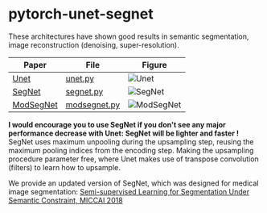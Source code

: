# pytorch-unet-segnet

These architectures have shown good results in semantic segmentation, image reconstruction (denoising, super-resolution).

|Paper|File|Figure|
|-------|--------|----------|
|[Unet](https://arxiv.org/abs/1505.04597)|[unet.py](https://github.com/trypag/pytorch-unet-segnet/blob/master/unet.py)|![Unet](https://github.com/trypag/pytorch-unet-segnet/blob/master/docs/unet/u-net-architecture.png)|
|[SegNet](https://arxiv.org/abs/1511.00561)|[segnet.py](https://github.com/trypag/pytorch-unet-segnet/blob/master/segnet.py)|![SegNet](https://github.com/trypag/pytorch-unet-segnet/blob/master/docs/segnet/segnet.png)|
|[ModSegNet](https://link.springer.com/chapter/10.1007/978-3-030-00931-1_68)|[modsegnet.py](https://github.com/trypag/pytorch-unet-segnet/blob/master/unet.py)|![ModSegNet](https://github.com/trypag/pytorch-unet-segnet/blob/master/docs/modsegnet/1.png)|


**I would encourage you to use SegNet if you don't see any major performance decrease with Unet: SegNet will be lighter and faster !** SegNet uses maximum unpooling during the upsampling step, reusing the maximum pooling indices from the encoding step. Making the upsampling procedure parameter free, where Unet makes use of transpose convolution (filters) to learn how to upsample.

We provide an updated version of SegNet, which was designed for medical image segmentation: [Semi-supervised Learning for Segmentation Under Semantic Constraint, MICCAI 2018](https://link.springer.com/chapter/10.1007/978-3-030-00931-1_68)
